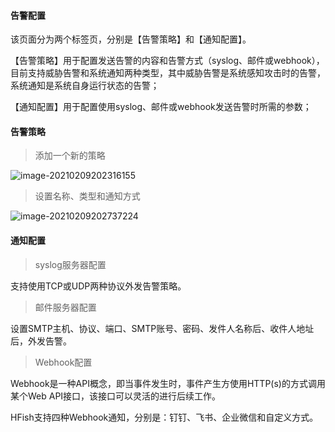 
#### 告警配置

该页面分为两个标签页，分别是【告警策略】和【通知配置】。

【告警策略】用于配置发送告警的内容和告警方式（syslog、邮件或webhook），目前支持威胁告警和系统通知两种类型，其中威胁告警是系统感知攻击时的告警，系统通知是系统自身运行状态的告警；

【通知配置】用于配置使用syslog、邮件或webhook发送告警时所需的参数；

#### 告警策略

> 添加一个新的策略

![image-20210209202316155](http://img.threatbook.cn/hfish/20210812135455.png)


> 设置名称、类型和通知方式

![image-20210209202737224](http://img.threatbook.cn/hfish/20210812135501.png)


#### 通知配置

> syslog服务器配置

支持使用TCP或UDP两种协议外发告警策略。

> 邮件服务器配置

设置SMTP主机、协议、端口、SMTP账号、密码、发件人名称后、收件人地址后，外发告警。


> Webhook配置

Webhook是一种API概念，即当事件发生时，事件产生方使用HTTP(s)的方式调用某个Web API接口，该接口可以灵活的进行后续工作。

HFish支持四种Webhook通知，分别是：钉钉、飞书、企业微信和自定义方式。

